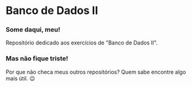 # Banco de Dados II

### Some daqui, meu!

Repositório dedicado aos exercícios de "Banco de Dados II".

### Mas não fique triste!

Por que não checa meus outros repositórios?
Quem sabe encontre algo mais útil. :wink: